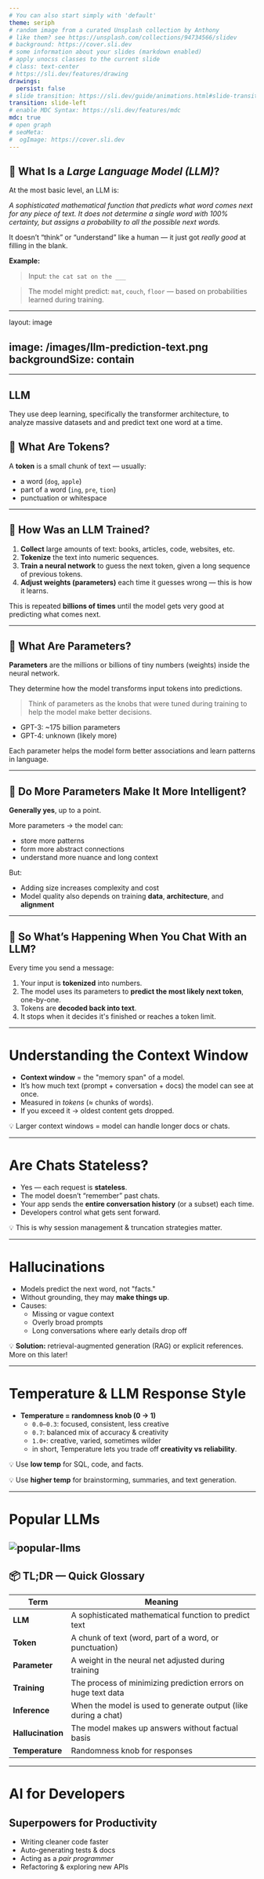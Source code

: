 ```yaml
---
# You can also start simply with 'default'
theme: seriph
# random image from a curated Unsplash collection by Anthony
# like them? see https://unsplash.com/collections/94734566/slidev
# background: https://cover.sli.dev
# some information about your slides (markdown enabled)
# apply unocss classes to the current slide
# class: text-center
# https://sli.dev/features/drawing
drawings:
  persist: false
# slide transition: https://sli.dev/guide/animations.html#slide-transitions
transition: slide-left
# enable MDC Syntax: https://sli.dev/features/mdc
mdc: true
# open graph
# seoMeta:
#  ogImage: https://cover.sli.dev
---
```

## 🧠 What Is a *Large Language Model (LLM)*?

At the most basic level, an LLM is:



<div v-click>

<!-- A program that has learned to **predict the next word (or part of a word)** in a sentence based on everything that came before it. -->
*A sophisticated mathematical function that predicts what word comes next for any piece of text. It does not determine a single word with 100% certainty, but assigns a probability to all the possible next words.*

</div>

<div v-click>

It doesn’t “think” or “understand” like a human — it just got *really good* at filling in the blank.

</div>


<div mt-10 v-click>

**Example:**

</div>

<div v-click depth="2"> 

> Input: `the cat sat on the ___` 

</div>

<div v-click mt-4 depth="2"> 

> The model might predict: `mat`, `couch`, `floor` — based on probabilities learned during training.

</div>
  

<!--
Content before the first click

[click] This will be highlighted after the first click

Also highlighted after the first click

- [click] This list element will be highlighted after the second click

[click] Last click (skip two clicks)
-->

---
layout: image

image: /images/llm-prediction-text.png
backgroundSize: contain
---

---

## LLM

They use deep learning, specifically the transformer architecture, to analyze massive datasets and and predict text one word at a time.

## 🔣 What Are Tokens?

A **token** is a small chunk of text — usually:
- a word (`dog`, `apple`)
- part of a word (`ing`, `pre`, `tion`)
- punctuation or whitespace


---

## 🧪 How Was an LLM Trained?

1. **Collect** large amounts of text: books, articles, code, websites, etc.
2. **Tokenize** the text into numeric sequences.
3. **Train a neural network** to guess the next token, given a long sequence of previous tokens.
4. **Adjust weights (parameters)** each time it guesses wrong — this is how it learns.

This is repeated **billions of times** until the model gets very good at predicting what comes next.

---

## 🧮 What Are Parameters?

**Parameters** are the millions or billions of tiny numbers (weights) inside the neural network.

They determine how the model transforms input tokens into predictions.

> Think of parameters as the knobs that were tuned during training to help the model make better decisions.

- GPT-3: ~175 billion parameters  
- GPT-4: unknown (likely more)

Each parameter helps the model form better associations and learn patterns in language.

---

## 📏 Do More Parameters Make It More Intelligent?

**Generally yes**, up to a point.

More parameters → the model can:
- store more patterns
- form more abstract connections
- understand more nuance and long context

But:
- Adding size increases complexity and cost
- Model quality also depends on training **data**, **architecture**, and **alignment**

---

## 🤔 So What’s Happening When You Chat With an LLM?

Every time you send a message:

1. Your input is **tokenized** into numbers.
2. The model uses its parameters to **predict the most likely next token**, one-by-one.
3. Tokens are **decoded back into text**.
4. It stops when it decides it's finished or reaches a token limit.


<!-- ---
layout: image
image: /images/prompt-assembly.svg
backgroundSize: fit
backgroundColor: white -->


---


# Understanding the Context Window

- **Context window** = the "memory span" of a model.  
- It’s how much text (prompt + conversation + docs) the model can see at once.  
- Measured in *tokens* (≈ chunks of words).  
- If you exceed it → oldest content gets dropped.  

💡 Larger context windows = model can handle longer docs or chats.

---

# Are Chats Stateless?

- Yes — each request is **stateless**.  
- The model doesn’t “remember” past chats.  
- Your app sends the **entire conversation history** (or a subset) each time.  
- Developers control what gets sent forward.  

💡 This is why session management & truncation strategies matter.

---

# Hallucinations

- Models predict the next word, not "facts."  
- Without grounding, they may **make things up**.  
- Causes:  
  - Missing or vague context  
  - Overly broad prompts  
  - Long conversations where early details drop off  

💡 **Solution:** retrieval-augmented generation (RAG) or explicit references. More on this later!

---

# Temperature & LLM Response Style

- **Temperature = randomness knob (0 → 1)**  
  - `0.0–0.3`: focused, consistent, less creative  
  - `0.7`: balanced mix of accuracy & creativity  
  - `1.0+`: creative, varied, sometimes wilder  
  - in short, Temperature lets you trade off **creativity vs reliability**.  

💡 Use **low temp** for SQL, code, and facts.  

💡 Use **higher temp** for brainstorming, summaries, and text generation.

---

# Popular LLMs

![popular-llms](/images/PopularLLMs.png)
---

## 📦 TL;DR — Quick Glossary

| Term         | Meaning                                                                 |
|--------------|-------------------------------------------------------------------------|
| **LLM**      | A sophisticated mathematical function to predict text                  |
| **Token**    | A chunk of text (word, part of a word, or punctuation)                  |
| **Parameter**| A weight in the neural net adjusted during training                     |
| **Training** | The process of minimizing prediction errors on huge text data           |
| **Inference**| When the model is used to generate output (like during a chat)          |
| **Hallucination** | The model makes up answers without factual basis |
| **Temperature** | Randomness knob for responses

---

# AI for Developers

## Superpowers for Productivity
- Writing cleaner code faster  
- Auto-generating tests & docs  
- Acting as a *pair programmer*  
- Refactoring & exploring new APIs  



